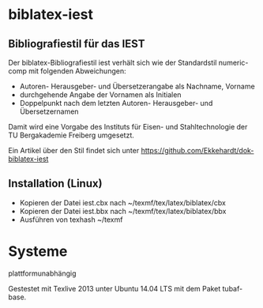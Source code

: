 biblatex-iest
=============

Bibliografiestil für das IEST
-----------------------------
Der biblatex-Bibliografiestil iest verhält sich wie der Standardstil numeric-comp mit folgenden Abweichungen:

- Autoren- Herausgeber- und Übersetzerangabe als Nachname, Vorname
- durchgehende Angabe der Vornamen als Initialen
- Doppelpunkt nach dem letzten Autoren- Herausgeber- und Übersetzernamen

Damit wird eine Vorgabe des Instituts für Eisen- und Stahltechnologie der TU Bergakademie Freiberg umgesetzt.

Ein Artikel über den Stil findet sich unter https://github.com/Ekkehardt/dok-biblatex-iest

Installation (Linux)
--------------------
- Kopieren der Datei iest.cbx nach ~/texmf/tex/latex/biblatex/cbx
- Kopieren der Datei iest.bbx nach ~/texmf/tex/latex/biblatex/bbx
- Ausführen von texhash ~/texmf

Systeme
=======
plattformunabhängig

Gestestet mit Texlive 2013 unter Ubuntu 14.04 LTS mit dem Paket tubaf-base.




